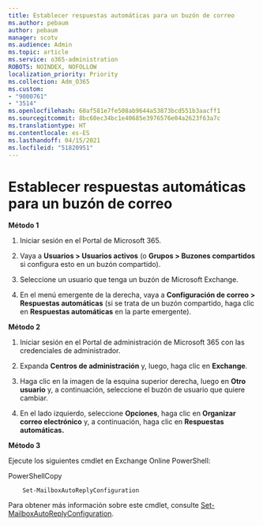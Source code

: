 ```yaml
---
title: Establecer respuestas automáticas para un buzón de correo
ms.author: pebaum
author: pebaum
manager: scotv
ms.audience: Admin
ms.topic: article
ms.service: o365-administration
ROBOTS: NOINDEX, NOFOLLOW
localization_priority: Priority
ms.collection: Adm_O365
ms.custom:
- "9000761"
- "3514"
ms.openlocfilehash: 60af581e7fe508ab9644a53873bcd551b3aacff1
ms.sourcegitcommit: 8bc60ec34bc1e40685e3976576e04a2623f63a7c
ms.translationtype: HT
ms.contentlocale: es-ES
ms.lasthandoff: 04/15/2021
ms.locfileid: "51820951"
---
```

# <a name="set-auto-replies-for-a-users-mailbox"></a>Establecer respuestas automáticas para un buzón de correo

**Método 1**

1. Iniciar sesión en el Portal de Microsoft 365.

2. Vaya a **Usuarios > Usuarios activos** (o **Grupos > Buzones compartidos** si configura esto en un buzón compartido).

3. Seleccione un usuario que tenga un buzón de Microsoft Exchange.

4. En el menú emergente de la derecha, vaya a **Configuración de correo > Respuestas automáticas** (si se trata de un buzón compartido, haga clic en **Respuestas automáticas** en la parte emergente).

**Método 2**

1. Iniciar sesión en el Portal de administración de Microsoft 365 con las credenciales de administrador.

2. Expanda **Centros de administración** y, luego, haga clic en **Exchange**.

3. Haga clic en la imagen de la esquina superior derecha, luego en **Otro usuario** y, a continuación, seleccione el buzón de usuario que quiere cambiar.

4. En el lado izquierdo, seleccione **Opciones**, haga clic en **Organizar correo electrónico** y, a continuación, haga clic en **Respuestas automáticas.**

**Método 3**

Ejecute los siguientes cmdlet en Exchange Online PowerShell:

PowerShellCopy

```
    Set-MailboxAutoReplyConfiguration
```

Para obtener más información sobre este cmdlet, consulte [Set-MailboxAutoReplyConfiguration](https://docs.microsoft.com/powershell/module/exchange/mailboxes/set-mailboxautoreplyconfiguration).
